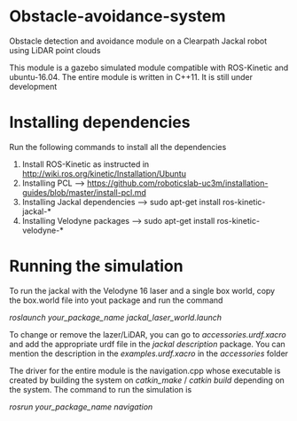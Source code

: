 # Obstacle-avoidance-system
Obstacle detection and avoidance module on a Clearpath Jackal robot using LiDAR point clouds 

This module is a gazebo simulated module compatible with ROS-Kinetic and ubuntu-16.04. The entire module is written in C++11. It is still under development

# Installing dependencies
Run the following commands to install all the dependencies
1) Install ROS-Kinetic as instructed in http://wiki.ros.org/kinetic/Installation/Ubuntu
2) Installing PCL --> https://github.com/roboticslab-uc3m/installation-guides/blob/master/install-pcl.md
3) Installing Jackal dependencies --> sudo apt-get install ros-kinetic-jackal-*
4) Installing Velodyne packages --> sudo apt-get install ros-kinetic-velodyne-*

# Running the simulation
To run the jackal with the Velodyne 16 laser and a single box world, copy the box.world file into yout package and run the command 

*roslaunch your_package_name jackal_laser_world.launch*

To change or remove the lazer/LiDAR, you can go to *accessories.urdf.xacro* and add the appropriate urdf file in the *jackal description* package. You can mention the description in the *examples.urdf.xacro* in the *accessories* folder

The driver for the entire module is the navigation.cpp whose executable is created by building the system on *catkin_make* / *catkin build* depending on the system. The command to run the simulation is

*rosrun your_package_name navigation*
